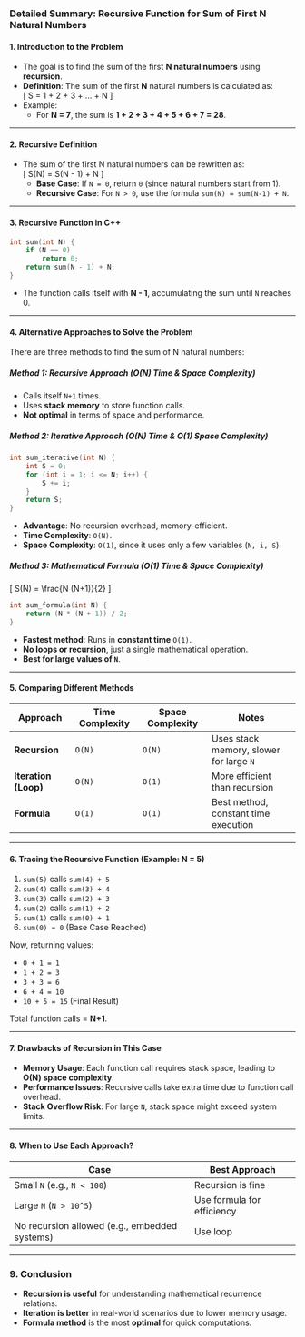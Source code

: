 ### **Detailed Summary: Recursive Function for Sum of First N Natural Numbers**

#### **1. Introduction to the Problem**

- The goal is to find the sum of the first **N natural numbers** using **recursion**.
- **Definition**: The sum of the first **N** natural numbers is calculated as:  
  \[
  S = 1 + 2 + 3 + … + N
  \]
- Example:
  - For **N = 7**, the sum is **1 + 2 + 3 + 4 + 5 + 6 + 7 = 28**.

---

#### **2. Recursive Definition**

- The sum of the first N natural numbers can be rewritten as:  
  \[
  S(N) = S(N - 1) + N
  \]
  - **Base Case**: If `N = 0`, return `0` (since natural numbers start from 1).
  - **Recursive Case**: For `N > 0`, use the formula `sum(N) = sum(N-1) + N`.

---

#### **3. Recursive Function in C++**

```cpp
int sum(int N) {
    if (N == 0)
        return 0;
    return sum(N - 1) + N;
}
```

- The function calls itself with **N - 1**, accumulating the sum until `N` reaches 0.

---

#### **4. Alternative Approaches to Solve the Problem**

There are three methods to find the sum of N natural numbers:

##### **Method 1: Recursive Approach (O(N) Time & Space Complexity)**

- Calls itself `N+1` times.
- Uses **stack memory** to store function calls.
- **Not optimal** in terms of space and performance.

##### **Method 2: Iterative Approach (O(N) Time & O(1) Space Complexity)**

```cpp
int sum_iterative(int N) {
    int S = 0;
    for (int i = 1; i <= N; i++) {
        S += i;
    }
    return S;
}
```

- **Advantage**: No recursion overhead, memory-efficient.
- **Time Complexity**: `O(N)`.
- **Space Complexity**: `O(1)`, since it uses only a few variables (`N, i, S`).

##### **Method 3: Mathematical Formula (O(1) Time & Space Complexity)**

\[
S(N) = \frac{N (N+1)}{2}
\]

```cpp
int sum_formula(int N) {
    return (N * (N + 1)) / 2;
}
```

- **Fastest method**: Runs in **constant time** `O(1)`.
- **No loops or recursion**, just a single mathematical operation.
- **Best for large values of `N`**.

---

#### **5. Comparing Different Methods**

| Approach             | Time Complexity | Space Complexity | Notes                                   |
| -------------------- | --------------- | ---------------- | --------------------------------------- |
| **Recursion**        | `O(N)`          | `O(N)`           | Uses stack memory, slower for large `N` |
| **Iteration (Loop)** | `O(N)`          | `O(1)`           | More efficient than recursion           |
| **Formula**          | `O(1)`          | `O(1)`           | Best method, constant time execution    |

---

#### **6. Tracing the Recursive Function (Example: N = 5)**

1. `sum(5)` calls `sum(4) + 5`
2. `sum(4)` calls `sum(3) + 4`
3. `sum(3)` calls `sum(2) + 3`
4. `sum(2)` calls `sum(1) + 2`
5. `sum(1)` calls `sum(0) + 1`
6. `sum(0) = 0` (Base Case Reached)

Now, returning values:

- `0 + 1 = 1`
- `1 + 2 = 3`
- `3 + 3 = 6`
- `6 + 4 = 10`
- `10 + 5 = 15` (Final Result)

Total function calls = **N+1**.

---

#### **7. Drawbacks of Recursion in This Case**

- **Memory Usage**: Each function call requires stack space, leading to **O(N) space complexity**.
- **Performance Issues**: Recursive calls take extra time due to function call overhead.
- **Stack Overflow Risk**: For large `N`, stack space might exceed system limits.

---

#### **8. When to Use Each Approach?**

| Case                                          | Best Approach              |
| --------------------------------------------- | -------------------------- |
| Small `N` (e.g., `N < 100`)                   | Recursion is fine          |
| Large `N` (`N > 10^5`)                        | Use formula for efficiency |
| No recursion allowed (e.g., embedded systems) | Use loop                   |

---

### **9. Conclusion**

- **Recursion is useful** for understanding mathematical recurrence relations.
- **Iteration is better** in real-world scenarios due to lower memory usage.
- **Formula method** is the most **optimal** for quick computations.
